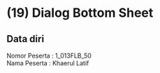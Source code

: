 # (19) Dialog Bottom Sheet
## Data diri 
Nomor Peserta : 1_013FLB_50  <br />
Nama Peserta : Khaerul Latif
